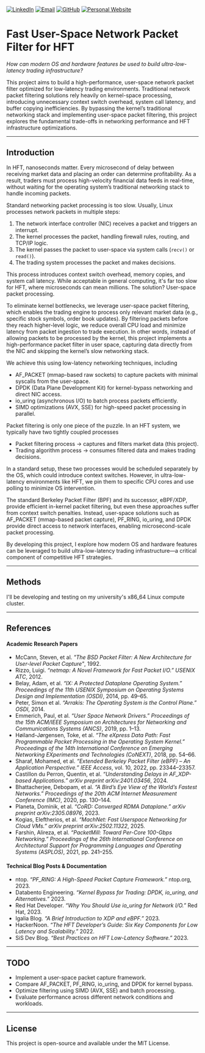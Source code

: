 [![LinkedIn](https://img.shields.io/badge/LinkedIn-0A66C2?style=for-the-badge&logo=linkedin&logoColor=white)](https://www.linkedin.com/in/alexisdrobles/)
[![Email](https://img.shields.io/badge/Email-D14836?style=for-the-badge&logo=gmail&logoColor=white)](mailto:alexisrobles2025@u.northwestern.edu)
[![GitHub](https://img.shields.io/badge/GitHub-181717?style=for-the-badge&logo=github&logoColor=white)](https://github.com/al3xisrobles)
[![Personal Website](https://img.shields.io/badge/Portfolio-FF7139?style=for-the-badge&logo=googlechrome&logoColor=white)](https://alexis-robles.com)

# Fast User-Space Network Packet Filter for HFT

*How can modern OS and hardware features be used to build ultra-low-latency trading infrastructure?*

This project aims to build a high-performance, user-space network packet filter optimized for low-latency trading environments. Traditional network packet filtering solutions rely heavily on kernel-space processing, introducing unnecessary context switch overhead, system call latency, and buffer copying inefficiencies. By bypassing the kernel’s traditional networking stack and implementing user-space packet filtering, this project explores the fundamental trade-offs in networking performance and HFT infrastructure optimizations.

---

## Introduction

In HFT, nanoseconds matter. Every microsecond of delay between receiving market data and placing an order can determine profitability. As a result, traders must process high-velocity financial data feeds in real-time, without waiting for the operating system’s traditional networking stack to handle incoming packets.

Standard networking packet processing is too slow. Usually, Linux processes network packets in multiple steps:

1. The network interface controller (NIC) receives a packet and triggers an interrupt.
2. The kernel processes the packet, handling firewall rules, routing, and TCP/IP logic.
3. The kernel passes the packet to user-space via system calls (`recv()` or `read()`).
4. The trading system processes the packet and makes decisions.

This process introduces context switch overhead, memory copies, and system call latency. While acceptable in general computing, it's far too slow for HFT, where microseconds can mean millions. The solution? User-space packet processing.

To eliminate kernel bottlenecks, we leverage user-space packet filtering, which enables the trading engine to process only relevant market data (e.g., specific stock symbols, order book updates). By filtering packets before they reach higher-level logic, we reduce overall CPU load and minimize latency from packet ingestion to trade execution. In other words, instead of allowing packets to be processed by the kernel, this project implements a high-performance packet filter in user space, capturing data directly from the NIC and skipping the kernel’s slow networking stack.

We achieve this using low-latency networking techniques, including
- AF_PACKET (mmap-based raw sockets) to capture packets with minimal syscalls from the user-space.
- DPDK (Data Plane Development Kit) for kernel-bypass networking and direct NIC access.
- io_uring (asynchronous I/O) to batch process packets efficiently.
- SIMD optimizations (AVX, SSE) for high-speed packet processing in parallel.

Packet filtering is only one piece of the puzzle. In an HFT system, we typically have two tightly coupled processes

- Packet filtering process → captures and filters market data (this project).
- Trading algorithm process → consumes filtered data and makes trading decisions.

In a standard setup, these two processes would be scheduled separately by the OS, which could introduce context switches. However, in ultra-low-latency environments like HFT, we pin them to specific CPU cores and use polling to minimize OS intervention.

The standard Berkeley Packet Filter (BPF) and its successor, eBPF/XDP, provide efficient in-kernel packet filtering, but even these approaches suffer from context switch penalties. Instead, user-space solutions such as AF_PACKET (mmap-based packet capture), PF_RING, io_uring, and DPDK provide direct access to network interfaces, enabling microsecond-scale packet processing.

By developing this project, I explore how modern OS and hardware features can be leveraged to build ultra-low-latency trading infrastructure—a critical component of competitive HFT strategies.

---

## Methods

I'll be developing and testing on my university's x86_64 Linux compute cluster.

---

## References

#### **Academic Research Papers**

-  McCann, Steven, et al. *"The BSD Packet Filter: A New Architecture for User-level Packet Capture"*, 1992.
- Rizzo, Luigi. *“netmap: A Novel Framework for Fast Packet I/O.”* *USENIX ATC*, 2012.
- Belay, Adam, et al. *“IX: A Protected Dataplane Operating System.”* *Proceedings of the 11th USENIX Symposium on Operating Systems Design and Implementation (OSDI)*, 2014, pp. 49–65.
- Peter, Simon et al. *“Arrakis: The Operating System is the Control Plane.”* *OSDI*, 2014.
- Emmerich, Paul, et al. *“User Space Network Drivers.”* *Proceedings of the 15th ACM/IEEE Symposium on Architectures for Networking and Communications Systems (ANCS)*, 2019, pp. 1–13.
- Høiland-Jørgensen, Toke, et al. *“The eXpress Data Path: Fast Programmable Packet Processing in the Operating System Kernel.”* *Proceedings of the 14th International Conference on Emerging Networking EXperiments and Technologies (CoNEXT)*, 2018, pp. 54–66.
- Sharaf, Mohamed, et al. *“Extended Berkeley Packet Filter (eBPF) – An Application Perspective.”* *IEEE Access*, vol. 10, 2022, pp. 23344–23357.
- Castillon du Perron, Quentin, et al. *“Understanding Delays in AF_XDP-based Applications.”* *arXiv preprint arXiv:2401.03456*, 2024.
- Bhattacherjee, Debopam, et al. *“A Bird’s Eye View of the World’s Fastest Networks.”* *Proceedings of the 20th ACM Internet Measurement Conference (IMC)*, 2020, pp. 130–144.
- Planeta, Dominik, et al. *“CoRD: Converged RDMA Dataplane.”* *arXiv preprint arXiv:2305.08976*, 2023.
- Kogias, Eleftherios, et al. *“MachNet: Fast Userspace Networking for Cloud VMs.”* *arXiv preprint arXiv:2502.11322*, 2025.
- Farshin, Alireza, et al. *“PacketMill: Toward Per-Core 100-Gbps Networking.”* *Proceedings of the 26th International Conference on Architectural Support for Programming Languages and Operating Systems (ASPLOS)*, 2021, pp. 241–255.

#### **Technical Blog Posts & Documentation**
- ntop. *“PF_RING: A High-Speed Packet Capture Framework.”* ntop.org, 2023.
- Databento Engineering. *“Kernel Bypass for Trading: DPDK, io_uring, and Alternatives.”* 2023.
- Red Hat Developer. *“Why You Should Use io_uring for Network I/O.”* Red Hat, 2023.
- Igalia Blog. *“A Brief Introduction to XDP and eBPF.”* 2023.
- HackerNoon. *“The HFT Developer’s Guide: Six Key Components for Low Latency and Scalability.”* 2022.
- SiS Dev Blog. *“Best Practices on HFT Low-Latency Software.”* 2023.

---

## TODO
- Implement a user-space packet capture framework.
- Compare AF_PACKET, PF_RING, io_uring, and DPDK for kernel bypass.
- Optimize filtering using SIMD (AVX, SSE) and batch processing.
- Evaluate performance across different network conditions and workloads.

---

## License
This project is open-source and available under the MIT License.
